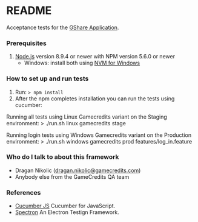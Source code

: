 # README #

Acceptance tests for the [GShare Application](https://gamecredits.atlassian.net/wiki/spaces/MIN/overview).

### Prerequisites ###
1. [Node.js](https://nodejs.org/) version 8.9.4 or newer with NPM version 5.6.0 or newer
    * Windows: install both using [NVM for Windows](https://github.com/coreybutler/nvm-windows)

### How to set up and run tests ###
1. Run: ```> npm install```
2. After the npm completes installation you can run the tests using cucumber:

Running all tests using Linux Gamecredits variant on the Staging environment:
    > ./run.sh linux gamecredits stage

Running login tests using Windows Gamecredits variant on the Production environment:
    > ./run.sh windows gamecredits prod features/log_in.feature

### Who do I talk to about this framework ###

* Dragan Nikolic (dragan.nikolic@gamecredits.com)
* Anybody else from the GameCredits QA team

### References ###

* [Cucumber JS](https://github.com/cucumber/cucumber-js)
Cucumber for JavaScript.
* [Spectron](https://electronjs.org/spectron)
An Electron Testign Framework.